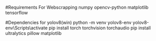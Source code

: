 #Requirements For Webscrapping
numpy
opencv-python
matplotlib
tensorflow


#Dependencies for yolov8(win)
python -m venv yolov8-env
yolov8-env\Scripts\activate
pip install torch torchvision torchaudio
pip install ultralytics pillow matplotlib

